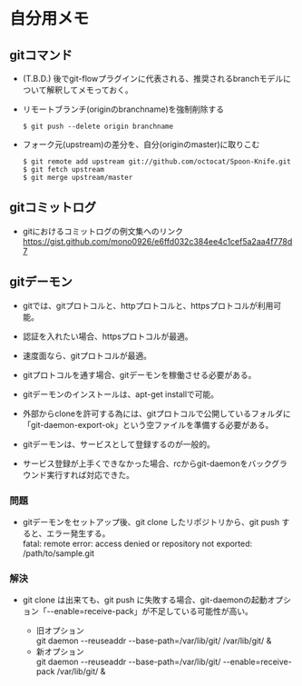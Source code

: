 
# 自分用メモ


## gitコマンド
  * (T.B.D.) 後でgit-flowプラグインに代表される、推奨されるbranchモデルについて解釈してメモっておく。  
    
  * リモートブランチ(originのbranchname)を強制削除する
     ```
     $ git push --delete origin branchname
     ```

  * フォーク元(upstream)の差分を、自分(originのmaster)に取りこむ
     ```
     $ git remote add upstream git://github.com/octocat/Spoon-Knife.git
     $ git fetch upstream
     $ git merge upstream/master
     ```

## gitコミットログ
  * gitにおけるコミットログの例文集へのリンク  
    https://gist.github.com/mono0926/e6ffd032c384ee4c1cef5a2aa4f778d7


## gitデーモン

  * gitでは、gitプロトコルと、httpプロトコルと、httpsプロトコルが利用可能。  
  * 認証を入れたい場合、httpsプロトコルが最適。  
  * 速度面なら、gitプロトコルが最適。
  * gitプロトコルを通す場合、gitデーモンを稼働させる必要がある。  
  * gitデーモンのインストールは、apt-get installで可能。  
  * 外部からcloneを許可する為には、gitプロトコルで公開しているフォルダに「git-daemon-export-ok」という空ファイルを準備する必要がある。  
  * gitデーモンは、サービスとして登録するのが一般的。  

  * サービス登録が上手くできなかった場合、rcからgit-daemonをバックグラウンド実行すれば対応できた。

### 問題
  * gitデーモンをセットアップ後、git clone したリポジトリから、git push すると、エラー発生する。  
        fatal: remote error: access denied or repository not exported: /path/to/sample.git

### 解決

  * git clone は出来ても、git push に失敗する場合、git-daemonの起動オプション「--enable=receive-pack」が不足している可能性が高い。  

    * 旧オプション  
        git daemon --reuseaddr --base-path=/var/lib/git/ /var/lib/git/ &
    * 新オプション  
        git daemon --reuseaddr --base-path=/var/lib/git/ --enable=receive-pack /var/lib/git/ &

